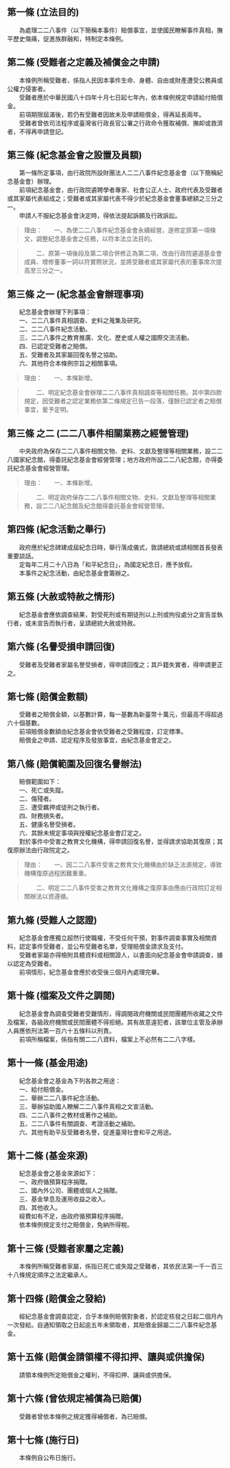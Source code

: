 第一條 (立法目的)
-----------------
　　為處理二二八事件（以下簡稱本事件）賠償事宜，並使國民瞭解事件真相，撫平歷史傷痛，促進族群融和，特制定本條例。  


第二條 (受難者之定義及補償金之申請)
-----------------------------------
　　本條例所稱受難者，係指人民因本事件生命、身體、自由或財產遭受公務員或公權力侵害者。  
　　受難者應於中華民國八十四年十月七日起七年內，依本條例規定申請給付賠償金。  
　　前項期限屆滿後，若仍有受難者因故未及申請賠償金，得再延長兩年。  
　　受難者曾依司法程序或臺灣省行政長官公署之行政命令獲取補償、撫卹或救濟者，不得再申請登記。  


第三條 (紀念基金會之設置及員額)
-------------------------------
　　第一條所定事項，由行政院所設財團法人二二八事件紀念基金會（以下簡稱紀念基金會）辦理。  
　　前項紀念基金會，由行政院遴聘學者專家、社會公正人士、政府代表及受難者或其家屬代表組成之；受難者或其家屬代表不得少於紀念基金會董事總額之三分之一。  
　　申請人不服紀念基金會決定時，得依法提起訴願及行政訴訟。  
> 理由：　　一、為使二二八事件紀念基金會永續經營，遂修定原第一項條文，調整紀念基金會之任務，以符本法立法目的。

> 　　二、原第一項後段及第二項合併修正為第二項，改由行政院遴選基金會成員、增修董事一詞以符實際狀況，並將受難者或其家屬代表的董事席次提高至三分之一。



第三條 之一 (紀念基金會辦理事項)
--------------------------------
　　紀念基金會辦理下列事項：  
　　一、二二八事件真相調查、史料之蒐集及研究。  
　　二、二二八事件紀念活動。  
　　三、二二八事件之教育推廣、文化、歷史或人權之國際交流活動。  
　　四、已認定受難者之賠償。  
　　五、受難者及其家屬回復名譽之協助。  
　　六、其他符合本條例宗旨之相關事項。  
> 理由：　　一、本條新增。 

> 　　二、明定紀念基金會辦理二二八事件真相調查等相關任務。其中第四款規定，因受難者之認定業務依第二條規定已告一段落，僅餘已認定者之賠償事宜，爰予定明。



第三條 之二 (二二八事件相關業務之經營管理)
------------------------------------------
　　中央政府為保存二二八事件相關文物、史料、文獻及整理等相關業務，設二二八國家紀念館，得委託紀念基金會經營管理；地方政府所設二二八紀念館，亦得委託紀念基金會經營管理。  
> 理由：　　一、本條新增。

> 　　二、明定政府保存二二八事件相關文物、史料、文獻及整理等相關業務，設二二八紀念館及紀念館得委託基金會經營管理。



第四條 (紀念活動之舉行)
-----------------------
　　政府應於紀念碑建成屆紀念日時，舉行落成儀式，敦請總統或請相關首長發表重要談話。  
　　定每年二月二十八日為「和平紀念日」，為國定紀念日，應予放假。  
　　本事件之紀念活動，由紀念基金會籌辦之。  


第五條 (大赦或特赦之情形)
-------------------------
　　紀念基金會應依調查結果，對受死刑或有期徒刑以上刑或拘役處分之宣告並執行者，或未宣告而執行者，呈請總統大赦或特赦。  


第六條 (名譽受損申請回復)
-------------------------
　　受難者及受難者家屬名譽受損者，得申請回復之；其戶籍失實者，得申請更正之。  


第七條 (賠償金數額)
-------------------
　　受難者之賠償金額，以基數計算，每一基數為新臺幣十萬元，但最高不得超過六十個基數。  
　　前項賠償金數額由紀念基金會依受難者之受難程度，訂定標準。  
　　賠償金之申請、認定程序及發放事宜，由紀念基金會定之。  


第八條 (賠償範圍及回復名譽辦法)
-------------------------------
　　賠償範圍如下：  
　　一、死亡或失蹤。  
　　二、傷殘者。  
　　三、遭受羈押或徒刑之執行者。  
　　四、財務損失者。  
　　五、健康名譽受損者。  
　　六、其餘未規定事項與授權紀念基金會訂定之。  
　　對於事件中受害之教育文化機構，得申請回復名譽，並得請求協助其復原；其復原辦法由行政院定之。  
> 理由：　　一、因二二八事件受害之教育文化機構由於缺乏法源規定，導致機構復原過程困難重重。

> 　　二、明定二二八事件受害之教育文化機構之復原事由應由行政院訂定相關辦法以資遵循。



第九條 (受難人之認證)
---------------------
　　紀念基金會應獨立超然行使職權，不受任何干預，對事件調查事實及相關資料，認定事件受難者，並公布受難者名單，受理賠償金請求及支付。  
　　受難者家屬亦得檢附具體資料或相關證人，以書面向紀念基金會申請調查，據以認定為受難者。  
　　前項情形，紀念基金會應於收受後三個月內處理完畢。  


第十條 (檔案及文件之調閱)
-------------------------
　　紀念基金會為調查受難者受難情形，得調閱政府機關或民間團體所收藏之文件及檔案，各級政府機關或民間團體不得拒絕。其有故意違犯者，該單位主管及承辦人員應依刑法第一百六十五條科以刑責。  
　　前項所稱檔案，係指有關二二八資料，檔案上不必然有二二八字樣。  


第十一條 (基金用途)
-------------------
　　紀念基金會之基金為下列各款之用途：  
　　一、給付賠償金。  
　　二、舉辦二二八事件紀念活動。  
　　三、舉辦協助國人瞭解二二八事件真相之文宣活動。  
　　四、二二八事件之教材或著作之補助。  
　　五、二二八事件有關調查、考證活動之補助。  
　　六、其他有助平反受難者名譽，促進臺灣社會和平之用途。  


第十二條 (基金來源)
-------------------
　　紀念基金會之基金來源如下：  
　　一、政府循預算程序捐贈。  
　　二、國內外公司、團體或個人之捐贈。  
　　三、基金孳息及運用收益之收入。  
　　四、其他收入。  
　　經費如有不足，由政府循預算程序捐贈。  
　　依本條例規定支付之賠償金，免納所得稅。  


第十三條 (受難者家屬之定義)
---------------------------
　　本條例所稱受難者家屬，係指已死亡或失蹤之受難者，其依民法第一千一百三十八條規定順序之法定繼承人。  


第十四條 (賠償金之發給)
-----------------------
　　經紀念基金會調查認定，合乎本條例賠償對象者，於認定核發之日起二個月內一次發給。自通知領取之日起逾五年未領取者，其賠償金歸屬二二八事件紀念基金。  


第十五條 (賠償金請領權不得扣押、讓與或供擔保)
---------------------------------------------
　　請領本條例所定賠償金之權利，不得扣押、讓與或供擔保。  


第十六條 (曾依規定補償為已賠償)
-------------------------------
　　受難者曾依本條例之規定獲得補償者，為已賠償。  


第十七條 (施行日)
-----------------
　　本條例自公布日施行。